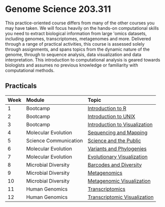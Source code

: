 # Genome Science 203.311

This practice-oriented course differs from many of the other courses you may have taken. We will focus heavily on the hands-on computational skills you need to extract biological information from large 'omics datasets, including genomes, transcriptomes, metagenomes and more. Delivered through a range of practical activities, this course is assessed solely through assignments, and spans topics from the dynamic nature of the genome, through to sequence analysis, data visualization and data interpretation. This introduction to computational analysis is geared towards biologists and assumes no previous knowledge or familiarity with computational methods.

## Practicals

| Week | Module | Topic |
| :----- | :------ | :----------------------------------------------------- |
| 1 | Bootcamp                         | [Introduction to R](Week1/Week1.html)      |
| 2 | Bootcamp                                       | [Introduction to UNIX](Week2/Week2.html)      |
| 3 | Bootcamp                                        | [Introduction to Visualization](Week3/Week3.html)      |
| 4 | Molecular Evolution            | [Sequencing and Mapping](Week4/Week4.html)      |
| 5 | Science Communication  |            [Science and the Public](Week5/Week5.html) |
| 6 | Molecular Evolution         |         [Variants and Phylogenies](Week6/Week6.html)      |
| 7 | Molecular Evolution         |        [Evolutionary Visualization](Week7/Week7.html)      |
| 8 | Microbial Diversity                    | [Barcodes and Diversity](Week8/Week8.html)      |
| 9 | Microbial Diversity                                    | [Metagenomics](Week9/Week9.html)      |
| 10 | Microbial Diversity               | [Metagenomic Visualization](Week10/Week10.html)      |
| 11 | Human Genomics                  | [Transcriptomics](Week10/Week11.html) |
| 12 | Human Genomics               | [Transcriptomic Visualization](Week11/Week12.html) |
